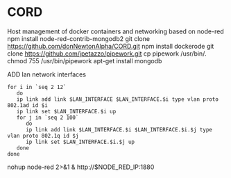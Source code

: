# CORD
Host management of docker containers and networking based on node-red 
npm install node-red-contrib-mongodb2
git clone https://github.com/donNewtonAlpha/CORD.git
npm install dockerode
git clone https://github.com/jpetazzo/pipework.git
cp pipework /usr/bin/.
chmod 755 /usr/bin/pipework
apt-get install mongodb

ADD lan network interfaces
```
for i in `seq 2 12`
   do 
   ip link add link $LAN_INTERFACE $LAN_INTERFACE.$i type vlan proto 802.1ad id $i
   ip link set $LAN_INTERFACE.$i up
   for j in `seq 2 100`
      do 
      ip link add link $LAN_INTERFACE.$i $LAN_INTERFACE.$i.$j type vlan proto 802.1q id $j
      ip link set $LAN_INTERFACE.$i.$j up
   done
done
```

nohup node-red 2>&1 &
http://$NODE_RED_IP:1880

